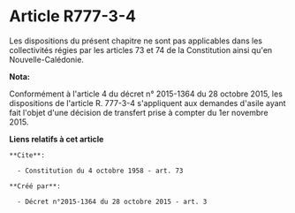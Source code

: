 # Article R777-3-4

Les dispositions du présent chapitre ne sont pas applicables dans les collectivités régies par les articles 73 et 74 de la
Constitution ainsi qu'en Nouvelle-Calédonie.

**Nota:**

Conformément à l'article 4 du décret n° 2015-1364 du 28 octobre 2015, les dispositions de l'article R. 777-3-4 s'appliquent
aux demandes d'asile ayant fait l'objet d'une décision de transfert prise à compter du 1er novembre 2015.

**Liens relatifs à cet article**

	**Cite**:

	  - Constitution du 4 octobre 1958 - art. 73

	**Créé par**:

	  - Décret n°2015-1364 du 28 octobre 2015 - art. 3
